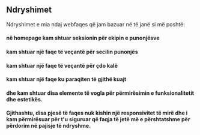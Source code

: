 ## Ndryshimet

Ndryshimet e mia ndaj webfaqes që jam bazuar në të janë si më poshtë: 

#### në homepage kam shtuar seksionin për ekipin e punonjësve 
#### kam shtuar një faqe të veçantë për secilin punonjës
#### kam shtuar një faqe të veçantë për çdo kalë
#### kam shtuar një faqe ku paraqiten të gjithë kuajt 
#### dhe kam shtuar disa elemente të vogla për përmirësimin e funksionalitetit dhe estetikës. 

#### Gjithashtu, disa pjesë të faqes nuk kishin një responsivitet të mirë dhe i kam përmirësuar për t'u siguruar që faqja të jetë më e përshtatshme për përdorim në pajisje të ndryshme.